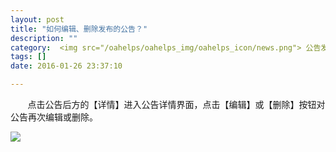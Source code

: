 ```yaml
---
layout: post
title: "如何编辑、删除发布的公告？"
description: ""
category:  <img src="/oahelps/oahelps_img/oahelps_icon/news.png"> 公告发布与管理
tags: []
date: 2016-01-26 23:37:10

---
```

&#160; &#160; &#160; &#160;点击公告后方的【详情】进入公告详情界面，点击【编辑】或【删除】按钮对公告再次编辑或删除。

![](../../../../../../../../oahelps_img/gonggao_2.png)